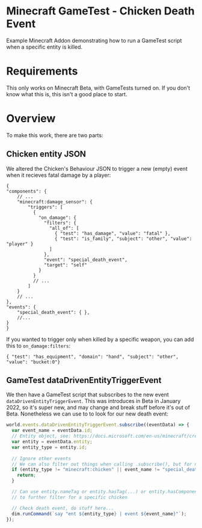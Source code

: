 # Minecraft GameTest - Chicken Death Event
Example Minecraft Addon demonstrating how to run a GameTest script when a specific entity is killed.

# Requirements
This only works on Minecraft Beta, with GameTests turned on. If you don't know what this is, this isn't a good place to start.

# Overview
To make this work, there are two parts:

## Chicken entity JSON
We altered the Chicken's Behaviour JSON to trigger a new (empty) event when it
recieves fatal damage by a player:
```jsonc
{
"components": {
    // ...
    "minecraft:damage_sensor": {
        "triggers": [
          {
            "on_damage": {
              "filters": {
                "all_of": [
                  { "test": "has_damage", "value": "fatal" },
                  { "test": "is_family", "subject": "other", "value": "player" }
                ]
              },
              "event": "special_death_event",
              "target": "self"
            }
          }
          // ...
        ]
    }
    // ...
},
"events": {
    "special_death_event": { },
    //...
}
}
```

If you wanted to trigger only when killed by a specific weapon, you can add this to `on_damage:filters`:
```jsonc
{ "test": "has_equipment", "domain": "hand", "subject": "other", "value": "bucket:0"}
```

## GameTest dataDrivenEntityTriggerEvent
We then have a GameTest script that subscribes to the new event `dataDrivenEntityTriggerEvent`. This was introduces
in Beta in January 2022, so it's super new, and may change and break stuff before it's out of Beta.
Nonetheless we can use to to look for our new death event:
```javascript
world.events.dataDrivenEntityTriggerEvent.subscribe((eventData) => {
  var event_name = eventData.id;
  // Entity object, see: https://docs.microsoft.com/en-us/minecraft/creator/scriptapi/mojang-minecraft/entity
  var entity = eventData.entity;
  var entity_type = entity.id;
  
  // Ignore other events
  // We can also filter out things when calling .subscribe(), but for now do it this way
  if (entity_type != "minecraft:chicken" || event_name != "special_death_event") {
    return;
  }

  // Can use entity.nameTag or entity.hasTag(...) or entity.hasComponent(...)
  // to further filter for a specific chicken

  // Check death event, do stuff here...
  dim.runCommand(`say "ent ${entity_type} | event ${event_name}"`);
});
```
